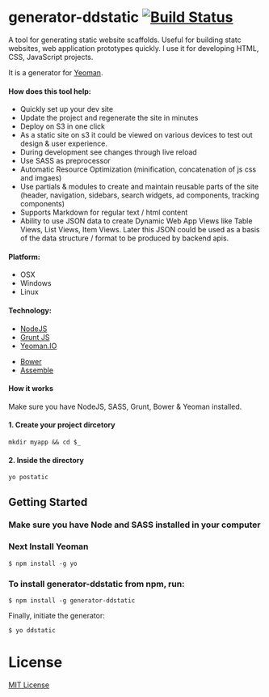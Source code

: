 # generator-ddstatic [![Build Status](https://secure.travis-ci.org/ddffx/generator-ddstatic.png?branch=master)](https://travis-ci.org/ddffx/generator-ddstatic)

A tool for generating static website scaffolds. Useful for building statc websites, web application prototypes quickly. I use it for developing HTML, CSS, JavaScript projects.

It is a generator for [Yeoman](http://yeoman.io).

#### How does this tool help:
- Quickly set up your dev site
- Update the project and regenerate the site in minutes
- Deploy on S3 in one click
- As a static site on s3 it could be viewed on various devices to test out design & user experience.
- During development see changes through live reload
- Use SASS as preprocessor
- Automatic Resource Optimization (minification, concatenation of js css and imgaes)
- Use partials & modules to create and maintain reusable parts of the site (header, navigation, sidebars, search widgets, ad components, tracking components)
- Supports Markdown for regular text / html content
- Ability to use JSON data to create Dynamic Web App Views like Table Views, List Views, Item Views. Later this JSON could be used as a basis of the data structure / format to be produced by  backend apis.

#### Platform:
- OSX
- Windows
- Linux

#### Technology:
- [NodeJS](http://nodejs.org/)
- [Grunt JS](http://gruntjs.com/)
- [Yeoman.IO](yeoman.io)
* [Bower](http://bower.io/)
* [Assemble](http://assemble.io/)

#### How it works
Make sure you have NodeJS, SASS, Grunt, Bower & Yeoman installed.

#### 1. Create your project dircetory
`mkdir myapp && cd $_`
#### 2. Inside the directory
`yo postatic`


## Getting Started
### Make sure you have Node and SASS installed in your computer

### Next Install Yeoman

```
$ npm install -g yo
```
### To install generator-ddstatic from npm, run:

```
$ npm install -g generator-ddstatic
```

Finally, initiate the generator:

```
$ yo ddstatic
```

# License

[MIT License](http://en.wikipedia.org/wiki/MIT_License)
